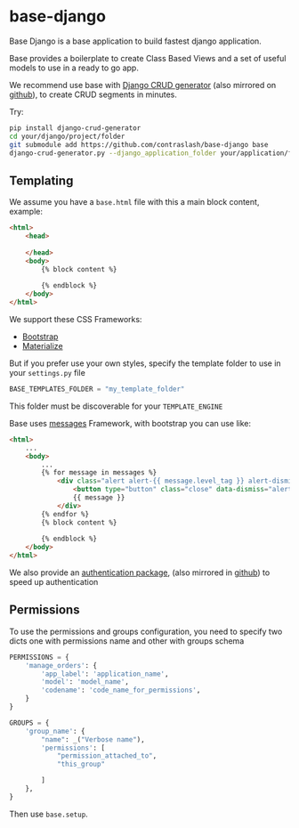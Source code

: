# base-django

Base Django is a base application to build fastest django application.

Base provides a boilerplate to create Class Based Views and a set of useful models to use in a ready to go app.

We recommend use base with [Django CRUD generator](https://git.contraslash.com/ma0/django-crud-generator) 
(also mirrored on [github](https://github.com/contraslash/django-crud-generator)), to create CRUD segments in
minutes.
  
Try:

```bash
pip install django-crud-generator
cd your/django/project/folder
git submodule add https://github.com/contraslash/base-django base
django-crud-generator.py --django_application_folder your/application/folder --model_name YourModelName 
```

## Templating

We assume you have a `base.html` file with this a main block content, example:

```html
<html>
    <head>
    
    </head>
    <body>
        {% block content %}
        
        {% endblock %}
    </body>
</html>
```

We support these CSS Frameworks:

- [Bootstrap](templates/base/bootstrap)
- [Materialize](templates/base/bootstrap)


But if you prefer use your own styles, specify the template folder to use in your `settings.py` file

```python
BASE_TEMPLATES_FOLDER = "my_template_folder"
```

This folder must be discoverable for your `TEMPLATE_ENGINE`


Base uses [messages](https://docs.djangoproject.com/en/1.11/ref/contrib/messages/) Framework, with bootstrap you can use like:

```html
<html>
    ...
    <body>
        ...
        {% for message in messages %}
            <div class="alert alert-{{ message.level_tag }} alert-dismissible" role="alert">
                <button type="button" class="close" data-dismiss="alert" aria-label="Close"><span aria-hidden="true">&times;</span></button>
                {{ message }}
            </div>
        {% endfor %}
        {% block content %}
        
        {% endblock %}
    </body>
</html>
```

We also provide an [authentication package](https://git.contraslash.com/ma0/authentication-django), (also mirrored in
[github](https://github.com/ma0c/authentication-django)) to speed up authentication

## Permissions

To use the permissions and groups configuration, you need to specify
two dicts one with permissions name and other with groups schema

```python
PERMISSIONS = {
    'manage_orders': {
        'app_label': 'application_name',
        'model': 'model_name',
        'codename': 'code_name_for_permissions',
    }
}

GROUPS = {
    'group_name': {
        "name": _("Verbose name"),
        'permissions': [
            "permission_attached_to",
            "this_group"

        ]
    },
}
```

Then use `base.setup`.

